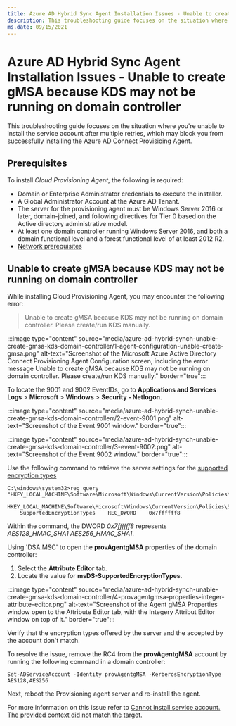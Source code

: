 ```yaml
---
title: Azure AD Hybrid Sync Agent Installation Issues - Unable to create gMSA because KDS may not be running on domain controller
description: This troubleshooting guide focuses on the situation where you're unable to install the service account after multiple retries, which may block you from successfully installing the Azure AD Connect Provisioing Agent.
ms.date: 09/15/2021
---
```


# Azure AD Hybrid Sync Agent Installation Issues - Unable to create gMSA because KDS may not be running on domain controller

This troubleshooting guide focuses on the situation where you're unable to install the service account after multiple retries, which may block you from successfully installing the Azure AD Connect Provisioing Agent.

## Prerequisites

To install *Cloud Provisioning Agent*, the following is required:

- Domain or Enterprise Administrator credentials to execute the installer.
- A Global Administrator Account at the Azure AD Tenant.
- The server for the provisioning agent must be Windows Server 2016 or later, domain-joined, and following directives for Tier 0 based on the Active directory administrative model.
- At least one domain controller running Windows Server 2016, and both a domain functional level and a forest functional level of at least 2012 R2.
- [Network prerequisites](/azure/active-directory/cloud-sync/how-to-prerequisites#in-your-on-premises-environment)

## Unable to create gMSA because KDS may not be running on domain controller

While installing Cloud Provisioning Agent, you may encounter the following error:

> Unable to create gMSA because KDS may not be running on domain controller. Please create/run KDS manually.

:::image type="content" source="media/azure-ad-hybrid-synch-unable-create-gmsa-kds-domain-controller/1-agent-configuration-unable-create-gmsa.png" alt-text="Screenshot of the Microsoft Azure Active Directory Connect Provisioning Agent Configuration screen, including the error message Unable to create gMSA because KDS may not be running on domain controller. Please create/run KDS manually." border="true":::

To locate the 9001 and 9002 EventIDs, go to **Applications and Services Logs** > **Microsoft** > **Windows** > **Security - Netlogon**.

:::image type="content" source="media/azure-ad-hybrid-synch-unable-create-gmsa-kds-domain-controllerr/2-event-9001.png" alt-text="Screenshot of the Event 9001 window." border="true":::

:::image type="content" source="media/azure-ad-hybrid-synch-unable-create-gmsa-kds-domain-controller/3-event-9002.png" alt-text="Screenshot of the Event 9002 window." border="true":::

Use the following command to retrieve the server settings for the [supported encryption types](/windows/security/threat-protection/security-policy-settings/network-security-configure-encryption-types-allowed-for-kerberos)

```console
C:\windows\system32>reg query "HKEY_LOCAL_MACHINE\Software\Microsoft\Windows\CurrentVersion\Policies\System\Kerberos\Parameters"

HKEY_LOCAL_MACHINE\Software\Microsoft\Windows\CurrentVersion\Policies\System\Kerberos\Parameters
    SupportedEncryptionTypes    REG_DWORD    0x7ffffff8
```

Within the command, the DWORD *0x7ffffff8* represents *AES128_HMAC_SHA1 AES256_HMAC_SHA1*.

Using 'DSA.MSC' to open the **provAgentgMSA** properties of the domain controller:

1. Select the **Attribute Editor** tab.
1. Locate the value for **msDS-SupportedEncryptionTypes**.

:::image type="content" source="media/azure-ad-hybrid-synch-unable-create-gmsa-kds-domain-controller/4-provagentgmsa-properties-integer-attribute-editor.png" alt-text="Screenshot of the Agent gMSA Properties window open to the Attribute Editor tab, with the Integery Attribut Editor window on top of it." border="true":::

Verify that the encryption types offered by the server and the accepted by the account don't match.

To resolve the issue, remove the RC4 from the **provAgentgMSA** account by running the following command in a domain controller:

```console
Set-ADServiceAccount -Identity provAgentgMSA -KerberosEncryptionType AES128,AES256
```

Next, reboot the Provisioning agent server and re-install the agent.

For more information on this issue refer to [Cannot install service account. The provided context did not match the target.](/archive/blogs/joelvickery/cannot-install-service-account-the-provided-context-did-not-match-the-target)
